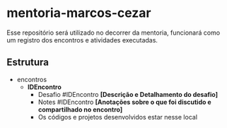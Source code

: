# mentoria-marcos-cezar

Esse repositório será utilizado no decorrer da mentoria, funcionará como um registro dos encontros e atividades executadas.

## Estrutura

- encontros
  - **IDEncontro** 
    - Desafio #IDEncontro **[Descrição e Detalhamento do desafio]**
    - Notes #IDEncontro **[Anotações sobre o que foi discutido e compartilhado no encontro]**
    - Os códigos e projetos desenvolvidos estar nesse local